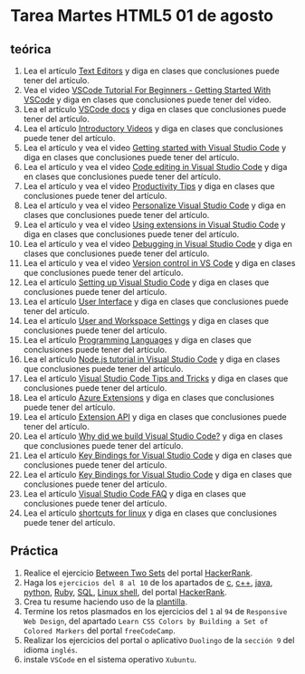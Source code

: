 # Tarea Martes HTML5 01 de agosto

## teórica

1. Lea el artículo [Text Editors](https://www.theodinproject.com/lessons/foundations-text-editors) y diga en clases que conclusiones puede tener del artículo.
2. Vea el video [VSCode Tutorial For Beginners - Getting Started With VSCode](https://www.youtube.com/watch?v=ORrELERGIHs&t=103s&ab_channel=TechWithTim) y diga en clases que conclusiones puede tener del video.
3. Lea el artículo [VSCode docs](https://code.visualstudio.com/docs) y diga en clases que conclusiones puede tener del artículo.
4. Lea el artículo [Introductory Videos](https://code.visualstudio.com/docs/getstarted/introvideos) y diga en clases que conclusiones puede tener del artículo.
5. Lea el artículo y vea el video [Getting started with Visual Studio Code](https://code.visualstudio.com/docs/introvideos/basics) y diga en clases que conclusiones puede tener del artículo.
6. Lea el artículo y vea el video [Code editing in Visual Studio Code](https://code.visualstudio.com/docs/introvideos/codeediting) y diga en clases que conclusiones puede tener del artículo.
7. Lea el artículo y vea el video [Productivity Tips](https://code.visualstudio.com/docs/introvideos/productivity) y diga en clases que conclusiones puede tener del artículo.
8. Lea el artículo y vea el video [Personalize Visual Studio Code](https://code.visualstudio.com/docs/introvideos/configure) y diga en clases que conclusiones puede tener del artículo.
9. Lea el artículo y vea el video [Using extensions in Visual Studio Code](https://code.visualstudio.com/docs/introvideos/extend) y diga en clases que conclusiones puede tener del artículo.
10. Lea el artículo y vea el video [Debugging in Visual Studio Code](https://code.visualstudio.com/docs/introvideos/debugging) y diga en clases que conclusiones puede tener del artículo.
11. Lea el artículo y vea el video [Version control in VS Code](https://code.visualstudio.com/docs/introvideos/versioncontrol) y diga en clases que conclusiones puede tener del artículo.
12. Lea el artículo [Setting up Visual Studio Code](https://code.visualstudio.com/docs/setup/setup-overview) y diga en clases que conclusiones puede tener del artículo.
13. Lea el artículo [User Interface](https://code.visualstudio.com/docs/getstarted/userinterface) y diga en clases que conclusiones puede tener del artículo.
14. Lea el artículo [User and Workspace Settings](https://code.visualstudio.com/docs/getstarted/settings) y diga en clases que conclusiones puede tener del artículo.
15. Lea el artículo [Programming Languages](https://code.visualstudio.com/docs/languages/overview) y diga en clases que conclusiones puede tener del artículo.
16. Lea el artículo [Node.js tutorial in Visual Studio Code](https://code.visualstudio.com/docs/nodejs/nodejs-tutorial) y diga en clases que conclusiones puede tener del artículo.
17. Lea el artículo [Visual Studio Code Tips and Tricks](https://code.visualstudio.com/docs/getstarted/tips-and-tricks) y diga en clases que conclusiones puede tener del artículo.
18. Lea el artículo [Azure Extensions](https://code.visualstudio.com/docs/azure/extensions) y diga en clases que conclusiones puede tener del artículo.
19. Lea el artículo [Extension API](https://code.visualstudio.com/api) y diga en clases que conclusiones puede tener del artículo.
20. Lea el artículo [Why did we build Visual Studio Code?](https://code.visualstudio.com/docs/editor/whyvscode) y diga en clases que conclusiones puede tener del artículo.
21. Lea el artículo [Key Bindings for Visual Studio Code](https://code.visualstudio.com/docs/getstarted/keybindings#_keymap-extensions) y diga en clases que conclusiones puede tener del artículo.
22. Lea el artículo [Key Bindings for Visual Studio Code](https://code.visualstudio.com/docs/getstarted/keybindings#_keymap-extensions) y diga en clases que conclusiones puede tener del artículo.
23. Lea el artículo [Visual Studio Code FAQ](https://code.visualstudio.com/docs/supporting/faq#_how-do-i-opt-out-of-vs-code-autoupdates) y diga en clases que conclusiones puede tener del artículo.
24. Lea el artículo [shortcuts for linux](https://go.microsoft.com/fwlink/?linkid=832144) y diga en clases que conclusiones puede tener del artículo.

## Práctica

1. Realice el ejercicio [Between Two Sets](https://www.hackerrank.com/challenges/between-two-sets/problem?isFullScreen=false) del portal [HackerRank](https://www.hackerrank.com/dashboard).
2. Haga los `ejercicios del 8 al 10` de los apartados de [c](https://www.hackerrank.com/domains/c), [c++](https://www.hackerrank.com/domains/cpp), [java](https://www.hackerrank.com/domains/java), [python](https://www.hackerrank.com/domains/python), [Ruby](https://www.hackerrank.com/domains/ruby), [SQL](https://www.hackerrank.com/domains/sql), [Linux shell](https://www.hackerrank.com/domains/shell), del portal [HackerRank](https://www.hackerrank.com/dashboard).
3. Crea tu resume haciendo uso de la [plantilla](https://docs.google.com/document/d/1jfUa4HGBDjt2peJPQ0Wg1YhdGkCoSysS6QMT4u8bCic/edit?usp=sharing).
4. Termine los retos plasmados en los ejercicios del `1` al `94` de `Responsive Web Design`, del apartado `Learn CSS Colors by Building a Set of Colored Markers` del portal `freeCodeCamp`.
5. Realizar los ejercicios del portal o aplicativo `Duolingo` de la `sección 9` del idioma `inglés`.
6. instale `VSCode` en el sistema operativo `Xubuntu`.